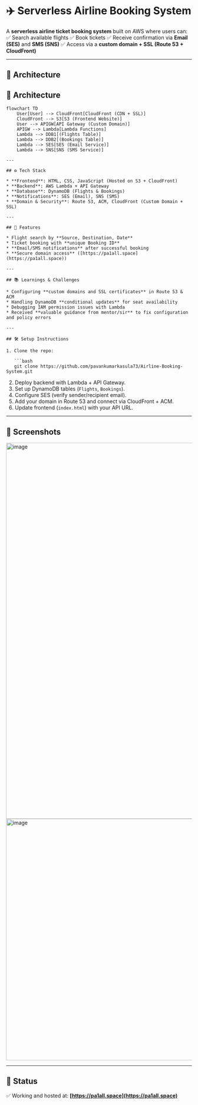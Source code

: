 # ✈️ Serverless Airline Booking System

A **serverless airline ticket booking system** built on AWS where users can:
✅ Search available flights
✅ Book tickets
✅ Receive confirmation via **Email (SES)** and **SMS (SNS)**
✅ Access via a **custom domain + SSL (Route 53 + CloudFront)**

---

## 📌 Architecture

## 📌 Architecture

```mermaid
flowchart TD
    User[User] --> CloudFront[CloudFront (CDN + SSL)]
    CloudFront --> S3[S3 (Frontend Website)]
    User --> APIGW[API Gateway (Custom Domain)]
    APIGW --> Lambda[Lambda Functions]
    Lambda --> DDB1[(Flights Table)]
    Lambda --> DDB2[(Bookings Table)]
    Lambda --> SES[SES (Email Service)]
    Lambda --> SNS[SNS (SMS Service)]

---

## ⚙️ Tech Stack

* **Frontend**: HTML, CSS, JavaScript (Hosted on S3 + CloudFront)
* **Backend**: AWS Lambda + API Gateway
* **Database**: DynamoDB (Flights & Bookings)
* **Notifications**: SES (Email), SNS (SMS)
* **Domain & Security**: Route 53, ACM, CloudFront (Custom Domain + SSL)

---

## 🚀 Features

* Flight search by **Source, Destination, Date**
* Ticket booking with **unique Booking ID**
* **Email/SMS notifications** after successful booking
* **Secure domain access** ([https://pa1all.space](https://pa1all.space))

---

## 📚 Learnings & Challenges

* Configuring **custom domains and SSL certificates** in Route 53 & ACM
* Handling DynamoDB **conditional updates** for seat availability
* Debugging IAM permission issues with Lambda
* Received **valuable guidance from mentor/sir** to fix configuration and policy errors

---

## 🛠️ Setup Instructions

1. Clone the repo:

   ```bash
   git clone https://github.com/pavankumarkasula73/Airline-Booking-System.git
   ```
2. Deploy backend with Lambda + API Gateway.
3. Set up DynamoDB tables (`Flights`, `Bookings`).
4. Configure SES (verify sender/recipient email).
5. Add your domain in Route 53 and connect via CloudFront + ACM.
6. Update frontend (`index.html`) with your API URL.

---

## 📸 Screenshots
<img width="1572" height="1018" alt="image" src="https://github.com/user-attachments/assets/9bb551c8-0e1d-4dba-aa06-62ce7015e0f0" />
<img width="1491" height="654" alt="image" src="https://github.com/user-attachments/assets/a0f09323-cd79-4e59-88bd-356dc7725b30" />


---

## 📌 Status

✅ Working and hosted at: **[https://pa1all.space](https://pa1all.space)**
